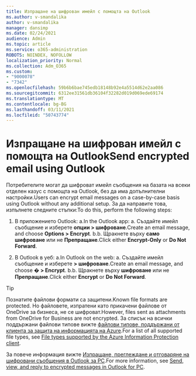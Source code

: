 ```yaml
---
title: Изпращане на шифрован имейл с помощта на Outlook
ms.author: v-smandalika
author: v-smandalika
manager: dansimp
ms.date: 02/24/2021
audience: Admin
ms.topic: article
ms.service: o365-administration
ROBOTS: NOINDEX, NOFOLLOW
localization_priority: Normal
ms.collection: Adm_O365
ms.custom:
- "9000078"
- "7342"
ms.openlocfilehash: 59b6b6bae745edb18148b92e4a5514d62e2aa086
ms.sourcegitcommit: 6312ee31561db36104f32282d019d069ede69174
ms.translationtype: MT
ms.contentlocale: bg-BG
ms.lasthandoff: 03/11/2021
ms.locfileid: "50743774"
---
```

# <a name="send-encrypted-email-using-outlook"></a><span data-ttu-id="fc30c-102">Изпращане на шифрован имейл с помощта на Outlook</span><span class="sxs-lookup"><span data-stu-id="fc30c-102">Send encrypted email using Outlook</span></span>

<span data-ttu-id="fc30c-103">Потребителите могат да шифроват имейл съобщения на базата на всеки отделен казус с помощта на Outlook, без да има допълнителни настройки.</span><span class="sxs-lookup"><span data-stu-id="fc30c-103">Users can encrypt email messages on a case-by-case basis using Outlook without any additional setup.</span></span> <span data-ttu-id="fc30c-104">За да направите това, изпълнете следните стъпки:</span><span class="sxs-lookup"><span data-stu-id="fc30c-104">To do this, perform the following steps:</span></span>

1. <span data-ttu-id="fc30c-105">В приложението Outlook: a.</span><span class="sxs-lookup"><span data-stu-id="fc30c-105">In the Outlook app: a.</span></span> <span data-ttu-id="fc30c-106">Създайте имейл съобщение и изберете **опции > шифроване**.</span><span class="sxs-lookup"><span data-stu-id="fc30c-106">Create an email message, and choose **Options > Encrypt**.</span></span> 
    <span data-ttu-id="fc30c-107">b.</span><span class="sxs-lookup"><span data-stu-id="fc30c-107">b.</span></span> <span data-ttu-id="fc30c-108">Щракнете върху **само шифроване** или не **Препращане**.</span><span class="sxs-lookup"><span data-stu-id="fc30c-108">Click either **Encrypt-Only** or **Do Not Forward**.</span></span>

2. <span data-ttu-id="fc30c-109">В Outlook в уеб: а.</span><span class="sxs-lookup"><span data-stu-id="fc30c-109">In Outlook on the web: a.</span></span> <span data-ttu-id="fc30c-110">Създайте имейл съобщение и изберете **> шифроване**.</span><span class="sxs-lookup"><span data-stu-id="fc30c-110">Create an email message, and choose **� > Encrypt**.</span></span>
    <span data-ttu-id="fc30c-111">b.</span><span class="sxs-lookup"><span data-stu-id="fc30c-111">b.</span></span> <span data-ttu-id="fc30c-112">Щракнете върху **шифроване** или не **Препращане**.</span><span class="sxs-lookup"><span data-stu-id="fc30c-112">Click either **Encrypt** or **Do Not Forward**.</span></span>

> [!TIP]
> <span data-ttu-id="fc30c-113">Познатите файлови формати са защитени.</span><span class="sxs-lookup"><span data-stu-id="fc30c-113">Known file formats are protected.</span></span> <span data-ttu-id="fc30c-114">Но файловете, изпратени като прикачени файлове от OneDrive за бизнеса, не се шифроват.</span><span class="sxs-lookup"><span data-stu-id="fc30c-114">However, files sent as attachments from OneDrive for Business are not encrypted.</span></span> <span data-ttu-id="fc30c-115">За списък на всички поддържани файлови типове вижте [файлови типове, поддържани от клиента за защита на информацията на Azure](https://docs.microsoft.com/azure/information-protection/rms-client/client-admin-guide-file-types).</span><span class="sxs-lookup"><span data-stu-id="fc30c-115">For a list of all supported file types, see [File types supported by the Azure Information Protection client](https://docs.microsoft.com/azure/information-protection/rms-client/client-admin-guide-file-types).</span></span>

<span data-ttu-id="fc30c-116">За повече информация вижте [Изпращане, преглеждане и отговаряне на шифровани съобщения в Outlook за PC](https://support.microsoft.com/topic/send-view-and-reply-to-encrypted-messages-in-outlook-for-pc-eaa43495-9bbb-4fca-922a-df90dee51980).</span><span class="sxs-lookup"><span data-stu-id="fc30c-116">For more information, see [Send, view, and reply to encrypted messages in Outlook for PC](https://support.microsoft.com/topic/send-view-and-reply-to-encrypted-messages-in-outlook-for-pc-eaa43495-9bbb-4fca-922a-df90dee51980).</span></span>



